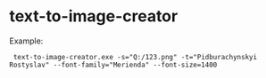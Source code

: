 # text-to-image-creator

Example:

` 
text-to-image-creator.exe -s="Q:/123.png" -t="Pidburachynskyi Rostyslav" --font-family="Merienda" --font-size=1400
`
